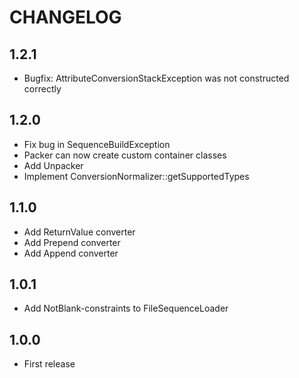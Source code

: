 CHANGELOG
=========

1.2.1
---

 * Bugfix: AttributeConversionStackException was not constructed correctly

1.2.0
---

 * Fix bug in SequenceBuildException
 * Packer can now create custom container classes
 * Add Unpacker
 * Implement ConversionNormalizer::getSupportedTypes

1.1.0
---

 * Add ReturnValue converter
 * Add Prepend converter
 * Add Append converter

1.0.1
---

 * Add NotBlank-constraints to FileSequenceLoader


1.0.0
---

 * First release